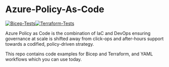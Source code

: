 # Azure-Policy-As-Code
[![Bicep-Tests](https://github.com/globalbao/azure-policy-as-code/actions/workflows/Bicep-Tests.yml/badge.svg)](https://github.com/globalbao/azure-policy-as-code/actions/workflows/Bicep-Tests.yml)[![Terraform-Tests](https://github.com/globalbao/azure-policy-as-code/actions/workflows/Terraform-Tests.yml/badge.svg)](https://github.com/globalbao/azure-policy-as-code/actions/workflows/Terraform-Tests.yml)

Azure Policy as Code is the combination of IaC and DevOps ensuring governance at scale is shifted away from click-ops and after-hours support towards a codified, policy-driven strategy.

This repo contains code examples for Bicep and Terraform, and YAML workflows which you can use today.
